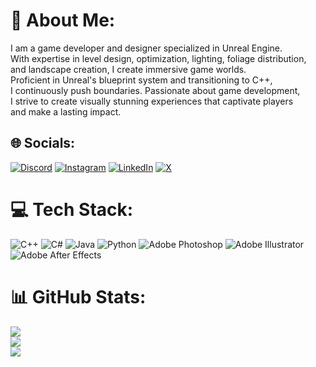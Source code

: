 # 💫 About Me:
I am a game developer and designer specialized in Unreal Engine. <br>With expertise in level design, optimization, lighting, foliage distribution, <br>and landscape creation, I create immersive game worlds. <br>Proficient in Unreal's blueprint system and transitioning to C++, <br>I continuously push boundaries. Passionate about game development, <br>I strive to create visually stunning experiences that captivate players <br>and make a lasting impact.


## 🌐 Socials:
[![Discord](https://img.shields.io/badge/Discord-%237289DA.svg?logo=discord&logoColor=white)](https://discord.gg/https://discord.com/invite/DTw8jCBwTz) [![Instagram](https://img.shields.io/badge/Instagram-%23E4405F.svg?logo=Instagram&logoColor=white)](https://instagram.com/daljinderjind) [![LinkedIn](https://img.shields.io/badge/LinkedIn-%230077B5.svg?logo=linkedin&logoColor=white)](https://linkedin.com/in/daljinderjind) [![X](https://img.shields.io/badge/X-black.svg?logo=X&logoColor=white)](https://x.com/daljinderjind) 

# 💻 Tech Stack:
![C++](https://img.shields.io/badge/c++-%2300599C.svg?style=for-the-badge&logo=c%2B%2B&logoColor=white) ![C#](https://img.shields.io/badge/c%23-%23239120.svg?style=for-the-badge&logo=csharp&logoColor=white) ![Java](https://img.shields.io/badge/java-%23ED8B00.svg?style=for-the-badge&logo=openjdk&logoColor=white) ![Python](https://img.shields.io/badge/python-3670A0?style=for-the-badge&logo=python&logoColor=ffdd54) ![Adobe Photoshop](https://img.shields.io/badge/adobe%20photoshop-%2331A8FF.svg?style=for-the-badge&logo=adobe%20photoshop&logoColor=white) ![Adobe Illustrator](https://img.shields.io/badge/adobe%20illustrator-%23FF9A00.svg?style=for-the-badge&logo=adobe%20illustrator&logoColor=white) ![Adobe After Effects](https://img.shields.io/badge/Adobe%20After%20Effects-9999FF.svg?style=for-the-badge&logo=Adobe%20After%20Effects&logoColor=white)
# 📊 GitHub Stats:
![](https://github-readme-stats.vercel.app/api?username=thejind&theme=dark&hide_border=false&include_all_commits=true&count_private=true)<br/>
![](https://github-readme-streak-stats.herokuapp.com/?user=thejind&theme=dark&hide_border=false)<br/>
![](https://github-readme-stats.vercel.app/api/top-langs/?username=thejind&theme=dark&hide_border=false&include_all_commits=true&count_private=true&layout=compact)

<!-- Proudly created with GPRM ( https://gprm.itsvg.in ) -->
